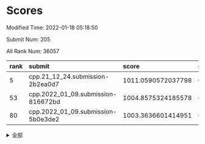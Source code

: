 # Scores

Modified Time: 2022-01-18 05:18:50

Submit Num: 205

All Rank Num: 36057

| rank |               submit               |       score        |       sigma        | pk_num |
| :--- | :--------------------------------- | :----------------- | :----------------- | :----- |
| 5    | cpp.21_12_24.submission-2b2ea0d7   | 1011.0590572037798 | 0.761564417575747  | 705    |
| 53   | cpp.2022_01_09.submission-816672bd | 1004.8575324185578 | 0.7125729812193494 | 703    |
| 80   | cpp.2022_01_09.submission-5b0e3de2 | 1003.3636601414951 | 0.7262642262772422 | 705    |


<details>
<summary>全部</summary>

| rank |                 submit                 |       score        |       sigma        | pk_num |
| :--- | :------------------------------------- | :----------------- | :----------------- | :----- |
| 1    | gobigger.level_3.submission_level_3_13 | 1011.8188728234607 | 0.778109488446343  | 704    |
| 2    | gobigger.level_3.submission_level_3_32 | 1011.7395895459234 | 0.7436061463044492 | 704    |
| 3    | gobigger.level_3.submission_level_3_16 | 1011.7116618419782 | 0.8011387311705497 | 705    |
| 4    | gobigger.level_3.submission_level_3_21 | 1011.326682637265  | 0.7581631615855804 | 706    |
| 5    | cpp.21_12_24.submission-2b2ea0d7       | 1011.0590572037798 | 0.761564417575747  | 705    |
| 6    | gobigger.level_3.submission_level_3_20 | 1011.0465046411815 | 0.7819480318825281 | 706    |
| 7    | gobigger.level_3.submission_level_3_47 | 1010.8701518988996 | 0.7558871330040837 | 709    |
| 8    | gobigger.level_3.submission_level_3_24 | 1010.8192396659324 | 0.7892151920828079 | 704    |
| 9    | gobigger.level_3.submission_level_3_10 | 1010.7623883634524 | 0.7483795299304765 | 704    |
| 10   | gobigger.level_3.submission_level_3_35 | 1010.7372544883413 | 0.7700989569741576 | 703    |
| 11   | gobigger.level_3.submission_level_3_36 | 1010.7299304083408 | 0.784502820889361  | 704    |
| 12   | gobigger.level_3.submission_level_3_43 | 1010.7171629709776 | 0.7745969626285542 | 707    |
| 13   | gobigger.level_3.submission_level_3_45 | 1010.6385741482238 | 0.7800943887659975 | 704    |
| 14   | gobigger.level_3.submission_level_3_8  | 1010.6286786642455 | 0.8024659373026104 | 702    |
| 15   | gobigger.level_3.submission_level_3_29 | 1010.515442903247  | 0.7530543607831374 | 704    |
| 16   | gobigger.level_3.submission_level_3_49 | 1010.4973605402316 | 0.7760403700481429 | 704    |
| 17   | gobigger.level_3.submission_level_3_18 | 1010.4604528810053 | 0.7712062872809048 | 706    |
| 18   | gobigger.level_3.submission_level_3_5  | 1010.4535306241744 | 0.763733457918611  | 704    |
| 19   | gobigger.level_3.submission_level_3_33 | 1010.3924056911944 | 0.7536948928922729 | 701    |
| 20   | gobigger.level_3.submission_level_3_39 | 1010.1203352915412 | 0.7580458480312906 | 704    |
| 21   | gobigger.level_3.submission_level_3_0  | 1010.1126411584713 | 0.7477424368986552 | 698    |
| 22   | gobigger.level_3.submission_level_3_9  | 1010.0039292982285 | 0.7460418832858359 | 700    |
| 23   | gobigger.level_3.submission_level_3_12 | 1009.959987879559  | 0.7514214248293262 | 705    |
| 24   | gobigger.level_3.submission_level_3_28 | 1009.8461567263549 | 0.7509348985798183 | 704    |
| 25   | gobigger.level_3.submission_level_3_3  | 1009.7347819472942 | 0.7283883605113133 | 711    |
| 26   | gobigger.level_3.submission_level_3_27 | 1009.6044657893046 | 0.7619445903019895 | 706    |
| 27   | gobigger.level_3.submission_level_3_25 | 1009.5875096508123 | 0.7748733207068474 | 704    |
| 28   | gobigger.level_3.submission_level_3_44 | 1009.5599925993266 | 0.764151401502784  | 701    |
| 29   | gobigger.level_3.submission_level_3_34 | 1009.5559579114914 | 0.7526840904633981 | 705    |
| 30   | gobigger.level_3.submission_level_3_4  | 1009.5421112089517 | 0.7552739768255189 | 706    |
| 31   | gobigger.level_3.submission_level_3_38 | 1009.5367696721786 | 0.7418533804594479 | 701    |
| 32   | gobigger.level_3.submission_level_3_37 | 1009.5339453212049 | 0.7575190023502953 | 705    |
| 33   | gobigger.level_3.submission_level_3_15 | 1009.5312527570848 | 0.7547820747176183 | 708    |
| 34   | gobigger.level_3.submission_level_3_1  | 1009.4048938256805 | 0.7515421572273268 | 703    |
| 35   | gobigger.level_3.submission_level_3_30 | 1009.3751155369731 | 0.7716799531190394 | 704    |
| 36   | gobigger.level_3.submission_level_3_31 | 1009.3743548127765 | 0.7684109144062428 | 705    |
| 37   | gobigger.level_3.submission_level_3_40 | 1009.3649138074173 | 0.7828400133114516 | 705    |
| 38   | gobigger.level_3.submission_level_3_41 | 1009.3631243417082 | 0.7507355034006816 | 704    |
| 39   | gobigger.level_3.submission_level_3_48 | 1009.2143463505283 | 0.7552966248225851 | 703    |
| 40   | gobigger.level_3.submission_level_3_17 | 1009.0741358159048 | 0.7430627416672483 | 705    |
| 41   | gobigger.level_3.submission_level_3_11 | 1009.0681537411236 | 0.7484936015773089 | 704    |
| 42   | gobigger.level_3.submission_level_3_14 | 1008.8406555854149 | 0.7672640050616915 | 703    |
| 43   | gobigger.level_3.submission_level_3_26 | 1008.7933909025819 | 0.7467760934172997 | 704    |
| 44   | gobigger.level_3.submission_level_3_19 | 1008.7617672591011 | 0.7427142421467519 | 704    |
| 45   | gobigger.level_3.submission_level_3_23 | 1008.6180260700144 | 0.7217089493912102 | 700    |
| 46   | gobigger.level_3.submission_level_3_7  | 1008.3996940357141 | 0.7367402716093526 | 708    |
| 47   | gobigger.level_3.submission_level_3_2  | 1008.3928047956686 | 0.7363530904646606 | 700    |
| 48   | gobigger.level_3.submission_level_3_6  | 1008.3255180216876 | 0.7532159205525046 | 700    |
| 49   | gobigger.level_3.submission_level_3_42 | 1008.2940854064866 | 0.7372061133192294 | 707    |
| 50   | gobigger.level_3.submission_level_3_22 | 1008.0439619335516 | 0.747875601114121  | 705    |
| 51   | gobigger.level_3.submission_level_3_46 | 1007.6793295377244 | 0.7249367996444843 | 707    |
| 52   | gobigger.level_1.submission_level_1_27 | 1005.0750142360423 | 0.7172591530029044 | 709    |
| 53   | cpp.2022_01_09.submission-816672bd     | 1004.8575324185578 | 0.7125729812193494 | 703    |
| 54   | gobigger.level_1.submission_level_1_42 | 1004.5790957477698 | 0.7023173567593305 | 708    |
| 55   | gobigger.level_1.submission_level_1_3  | 1004.4134873380627 | 0.7125192478557693 | 706    |
| 56   | gobigger.level_1.submission_level_1_34 | 1004.3742532862008 | 0.7117527623011064 | 698    |
| 57   | gobigger.level_1.submission_level_1_11 | 1004.2639211789483 | 0.7117349576314601 | 702    |
| 58   | gobigger.level_1.submission_level_1_0  | 1004.2638938136781 | 0.7134482512223708 | 705    |
| 59   | gobigger.level_1.submission_level_1_21 | 1004.1711158465498 | 0.7092141915245151 | 704    |
| 60   | gobigger.level_1.submission_level_1_49 | 1004.0191447123385 | 0.7209462362750785 | 699    |
| 61   | gobigger.level_1.submission_level_1_45 | 1004.0041837926443 | 0.721197115945577  | 708    |
| 62   | gobigger.level_1.submission_level_1_30 | 1004.0001471430712 | 0.7112881037921129 | 702    |
| 63   | gobigger.level_1.submission_level_1_24 | 1003.9729855881103 | 0.7196378587021944 | 705    |
| 64   | gobigger.level_1.submission_level_1_43 | 1003.9358376341322 | 0.7081202516688554 | 707    |
| 65   | gobigger.level_1.submission_level_1_4  | 1003.9243853937885 | 0.7257487171203632 | 701    |
| 66   | gobigger.level_1.submission_level_1_41 | 1003.8382330105694 | 0.7151295799148544 | 705    |
| 67   | gobigger.level_1.submission_level_1_22 | 1003.8275226419706 | 0.7137568147111941 | 704    |
| 68   | gobigger.level_1.submission_level_1_44 | 1003.7402969719053 | 0.7049741891955109 | 704    |
| 69   | gobigger.level_1.submission_level_1_5  | 1003.7330078508999 | 0.7133042591138379 | 704    |
| 70   | gobigger.level_1.submission_level_1_20 | 1003.7125739118424 | 0.707252552148187  | 704    |
| 71   | gobigger.level_1.submission_level_1_16 | 1003.7089193885284 | 0.7258177263760046 | 701    |
| 72   | gobigger.level_1.submission_level_1_8  | 1003.6879884990607 | 0.7066763983798892 | 704    |
| 73   | gobigger.level_1.submission_level_1_9  | 1003.6377652653013 | 0.7121341776738394 | 707    |
| 74   | gobigger.level_1.submission_level_1_28 | 1003.5508353742473 | 0.7098760147370323 | 702    |
| 75   | gobigger.level_1.submission_level_1_47 | 1003.5434443082039 | 0.7245461233385895 | 702    |
| 76   | gobigger.level_1.submission_level_1_13 | 1003.5256710756549 | 0.7127937291683122 | 703    |
| 77   | gobigger.level_1.submission_level_1_48 | 1003.5242672356469 | 0.7187928460348938 | 700    |
| 78   | gobigger.level_1.submission_level_1_1  | 1003.5173783905777 | 0.7159810661960146 | 706    |
| 79   | gobigger.level_1.submission_level_1_7  | 1003.4864857488553 | 0.7137573382303705 | 706    |
| 80   | cpp.2022_01_09.submission-5b0e3de2     | 1003.3636601414951 | 0.7262642262772422 | 705    |
| 81   | gobigger.level_1.submission_level_1_14 | 1003.2655222355851 | 0.7132216223374369 | 704    |
| 82   | gobigger.level_1.submission_level_1_40 | 1003.258938291959  | 0.7096821029868018 | 701    |
| 83   | gobigger.level_1.submission_level_1_46 | 1003.2421382040964 | 0.7080195334439042 | 706    |
| 84   | gobigger.level_1.submission_level_1_12 | 1003.1398513053267 | 0.7224023512797804 | 706    |
| 85   | gobigger.level_1.submission_level_1_23 | 1003.068240735947  | 0.7192384291463872 | 706    |
| 86   | gobigger.level_1.submission_level_1_10 | 1003.015101311872  | 0.6984488967431443 | 706    |
| 87   | gobigger.level_1.submission_level_1_17 | 1002.9685416862438 | 0.7124062397036047 | 701    |
| 88   | gobigger.level_1.submission_level_1_6  | 1002.9679886060286 | 0.718064136080173  | 708    |
| 89   | gobigger.level_1.submission_level_1_25 | 1002.9502272113467 | 0.7096706501845742 | 700    |
| 90   | gobigger.level_1.submission_level_1_2  | 1002.9304245447908 | 0.7133733934362922 | 703    |
| 91   | gobigger.level_1.submission_level_1_33 | 1002.9014576340771 | 0.7173841108097488 | 704    |
| 92   | gobigger.level_1.submission_level_1_37 | 1002.8939545729338 | 0.7189489911658921 | 708    |
| 93   | gobigger.level_1.submission_level_1_15 | 1002.8803164820824 | 0.7095051639834858 | 701    |
| 94   | gobigger.level_1.submission_level_1_31 | 1002.8184455653302 | 0.711297139822325  | 707    |
| 95   | gobigger.level_1.submission_level_1_39 | 1002.6540719008427 | 0.7191086911445209 | 703    |
| 96   | gobigger.level_1.submission_level_1_35 | 1002.6184869387008 | 0.7124340063280182 | 705    |
| 97   | gobigger.level_1.submission_level_1_26 | 1002.5440763800773 | 0.7237299030776507 | 700    |
| 98   | gobigger.level_1.submission_level_1_36 | 1002.2721246677595 | 0.706807903524759  | 701    |
| 99   | gobigger.level_1.submission_level_1_38 | 1002.2550518253177 | 0.7209505648445319 | 700    |
| 100  | gobigger.level_1.submission_level_1_19 | 1002.2426269833683 | 0.7150976886861558 | 705    |
| 101  | gobigger.level_1.submission_level_1_18 | 1002.1880531810552 | 0.7136857029013087 | 699    |
| 102  | gobigger.level_1.submission_level_1_29 | 1001.6185996819985 | 0.7098817867482987 | 705    |
| 103  | gobigger.level_1.submission_level_1_32 | 1001.4239861831943 | 0.7184280986658269 | 699    |
| 104  | gobigger.random.submission_random_9    | 997.4964786893939  | 0.6955459377639013 | 703    |
| 105  | gobigger.random.submission_random_2    | 997.0073167060365  | 0.708345344414457  | 706    |
| 106  | gobigger.random.submission_random_11   | 996.9455762888836  | 0.7143764565134023 | 707    |
| 107  | gobigger.random.submission_random_31   | 996.7635097202266  | 0.6997962811340107 | 705    |
| 108  | gobigger.random.submission_random_36   | 996.7618438210139  | 0.7020957865347434 | 703    |
| 109  | gobigger.random.submission_random_10   | 996.7552438530709  | 0.7015302919589997 | 705    |
| 110  | gobigger.random.submission_random_39   | 996.6817144291578  | 0.7018149858134082 | 707    |
| 111  | gobigger.random.submission_random_33   | 996.5857775278411  | 0.7152723604232236 | 705    |
| 112  | gobigger.random.submission_random_44   | 996.5136209800179  | 0.7158376971699287 | 706    |
| 113  | gobigger.random.submission_random_35   | 996.4779126067489  | 0.7131381584086002 | 703    |
| 114  | gobigger.random.submission_random_46   | 996.4239281128088  | 0.7081542892206106 | 704    |
| 115  | gobigger.random.submission_random_30   | 996.3061952007207  | 0.7125685876211482 | 701    |
| 116  | gobigger.random.submission_random_37   | 996.2557465299516  | 0.7040777248216522 | 703    |
| 117  | gobigger.random.submission_random_48   | 996.1121113621479  | 0.7080045450791527 | 708    |
| 118  | gobigger.random.submission_random_1    | 996.0927936743575  | 0.7039834152681975 | 703    |
| 119  | gobigger.random.submission_random_25   | 996.0687862495141  | 0.7030363655131141 | 703    |
| 120  | gobigger.random.submission_random_19   | 996.055031939076   | 0.7115149552790345 | 708    |
| 121  | gobigger.random.submission_random_0    | 996.0509134107718  | 0.7136176694911809 | 699    |
| 122  | gobigger.random.submission_random_41   | 996.040629966756   | 0.7209401613175767 | 701    |
| 123  | gobigger.random.submission_random_7    | 995.9767703315963  | 0.7115686498129233 | 703    |
| 124  | gobigger.random.submission_random_13   | 995.9617417190132  | 0.7043686481271004 | 707    |
| 125  | gobigger.random.submission_random_23   | 995.9454642518967  | 0.7027290182707582 | 702    |
| 126  | gobigger.random.submission_random_5    | 995.8772063900551  | 0.7022170150877204 | 702    |
| 127  | gobigger.random.submission_random_20   | 995.8440929303127  | 0.7078283334166287 | 701    |
| 128  | gobigger.random.submission_random_34   | 995.8001429032433  | 0.7047494380325541 | 706    |
| 129  | gobigger.random.submission_random_12   | 995.7978814543862  | 0.703128266772406  | 705    |
| 130  | gobigger.random.submission_random_6    | 995.7326329182102  | 0.7133505032258423 | 705    |
| 131  | gobigger.random.submission_random_47   | 995.685364409067   | 0.7227258827753703 | 704    |
| 132  | gobigger.random.submission_random_32   | 995.67698126796    | 0.7155294039811719 | 703    |
| 133  | gobigger.random.submission_random_4    | 995.6038344568217  | 0.7090274669751966 | 705    |
| 134  | gobigger.random.submission_random_18   | 995.5948040523425  | 0.6959304644332456 | 700    |
| 135  | gobigger.random.submission_random_14   | 995.5911884281063  | 0.7184942674281045 | 701    |
| 136  | gobigger.random.submission_random_42   | 995.5581994420609  | 0.7054238019660355 | 703    |
| 137  | gobigger.random.submission_random_49   | 995.5288396027036  | 0.7057396296157101 | 706    |
| 138  | gobigger.random.submission_random_24   | 995.4710834792369  | 0.7170110054954552 | 705    |
| 139  | gobigger.random.submission_random_21   | 995.4618486606022  | 0.7154225160780145 | 706    |
| 140  | gobigger.random.submission_random_38   | 995.446301803081   | 0.7225012350419912 | 703    |
| 141  | gobigger.random.submission_random_40   | 995.4125504102095  | 0.7088631063304364 | 698    |
| 142  | gobigger.random.submission_random_17   | 995.3973871347223  | 0.7083806522985435 | 702    |
| 143  | gobigger.random.submission_random_26   | 995.3671745127143  | 0.7186870926829432 | 700    |
| 144  | gobigger.random.submission_random_15   | 995.2758690817632  | 0.7387359420635381 | 703    |
| 145  | gobigger.random.submission_random_43   | 995.1940883145437  | 0.7113739050729382 | 708    |
| 146  | gobigger.random.submission_random_16   | 995.1559144931439  | 0.7155021681303375 | 700    |
| 147  | gobigger.random.submission_random_29   | 995.0698385070929  | 0.72171115107695   | 702    |
| 148  | gobigger.random.submission_random_45   | 994.9825786339514  | 0.729418017572332  | 702    |
| 149  | gobigger.random.submission_random_28   | 994.88539891076    | 0.7022632519930848 | 704    |
| 150  | gobigger.random.submission_random_22   | 994.8840524915412  | 0.7019198943467153 | 707    |
| 151  | gobigger.random.submission_random_3    | 994.7438654260845  | 0.7210759055321107 | 704    |
| 152  | gobigger.random.submission_random_27   | 994.7062756322872  | 0.7075908196045871 | 709    |
| 153  | gobigger.random.submission_random_8    | 994.4052262503213  | 0.7370006066885443 | 703    |
| 154  | gobigger.level_2.submission_level_2_45 | 994.120630327476   | 0.7174183527546096 | 701    |
| 155  | gobigger.level_2.submission_level_2_14 | 993.8267868357951  | 0.7277328552048852 | 704    |
| 156  | gobigger.level_2.submission_level_2_33 | 993.4550538389368  | 0.7293726528344383 | 707    |
| 157  | gobigger.level_2.submission_level_2_42 | 993.337134754176   | 0.7365580053875629 | 705    |
| 158  | gobigger.level_2.submission_level_2_6  | 993.2830379489291  | 0.7442441282283163 | 704    |
| 159  | gobigger.level_2.submission_level_2_4  | 993.263076604804   | 0.730673276866017  | 702    |
| 160  | gobigger.level_2.submission_level_2_25 | 993.2258189480485  | 0.7370191845557872 | 704    |
| 161  | gobigger.level_2.submission_level_2_41 | 993.2186914922582  | 0.7172039283693471 | 703    |
| 162  | gobigger.level_2.submission_level_2_32 | 993.1360645055989  | 0.7428871247659343 | 705    |
| 163  | gobigger.level_2.submission_level_2_46 | 993.0859520478623  | 0.759141255338713  | 702    |
| 164  | gobigger.level_2.submission_level_2_18 | 992.8934855609078  | 0.7219736754649854 | 704    |
| 165  | gobigger.level_2.submission_level_2_0  | 992.7982817493743  | 0.7387550245928832 | 699    |
| 166  | gobigger.level_2.submission_level_2_48 | 992.7756988349704  | 0.7452977049042371 | 702    |
| 167  | gobigger.level_2.submission_level_2_13 | 992.6960840621796  | 0.7411240400179117 | 704    |
| 168  | gobigger.level_2.submission_level_2_1  | 992.6583493961112  | 0.7431748213323814 | 702    |
| 169  | gobigger.level_2.submission_level_2_20 | 992.632753126645   | 0.724287506448615  | 702    |
| 170  | gobigger.level_2.submission_level_2_43 | 992.6295852301038  | 0.7435807102202822 | 703    |
| 171  | gobigger.level_2.submission_level_2_38 | 992.4653966930682  | 0.7462537124033367 | 702    |
| 172  | gobigger.level_2.submission_level_2_26 | 992.352001677126   | 0.7370092656303552 | 704    |
| 173  | gobigger.level_2.submission_level_2_40 | 992.2112718367222  | 0.7461203152277743 | 701    |
| 174  | gobigger.level_2.submission_level_2_39 | 992.175545812938   | 0.7410694870509505 | 702    |
| 175  | gobigger.level_2.submission_level_2_30 | 992.0717550808183  | 0.7346980249286278 | 697    |
| 176  | gobigger.level_2.submission_level_2_10 | 992.0475116527077  | 0.7584978175127819 | 702    |
| 177  | gobigger.level_2.submission_level_2_47 | 991.9737754448133  | 0.7340707554141823 | 705    |
| 178  | gobigger.level_2.submission_level_2_15 | 991.9178076257905  | 0.7356814779520335 | 702    |
| 179  | gobigger.level_2.submission_level_2_7  | 991.8771870186393  | 0.7484456605610359 | 707    |
| 180  | gobigger.level_2.submission_level_2_11 | 991.8581663238152  | 0.753666565011536  | 707    |
| 181  | gobigger.level_2.submission_level_2_2  | 991.8520156867701  | 0.7461891419481944 | 704    |
| 182  | gobigger.level_2.submission_level_2_27 | 991.8506317165812  | 0.7603371813017638 | 703    |
| 183  | gobigger.level_2.submission_level_2_44 | 991.8444170369183  | 0.7324313194793693 | 707    |
| 184  | gobigger.level_2.submission_level_2_12 | 991.7979991092822  | 0.735223702154412  | 700    |
| 185  | gobigger.level_2.submission_level_2_31 | 991.7963926968906  | 0.754699498419456  | 698    |
| 186  | gobigger.level_2.submission_level_2_3  | 991.7645595543395  | 0.7499791457809099 | 705    |
| 187  | gobigger.level_2.submission_level_2_22 | 991.7424677626727  | 0.7482051199170388 | 702    |
| 188  | gobigger.level_2.submission_level_2_29 | 991.6371600032875  | 0.7400164152384644 | 705    |
| 189  | gobigger.level_2.submission_level_2_16 | 991.5888725204983  | 0.7642701814737465 | 702    |
| 190  | gobigger.level_2.submission_level_2_37 | 991.5038114638727  | 0.7518144668739285 | 700    |
| 191  | gobigger.level_2.submission_level_2_36 | 991.4643899161429  | 0.7598491274013587 | 705    |
| 192  | gobigger.level_2.submission_level_2_8  | 991.4179951747983  | 0.7793665215386766 | 698    |
| 193  | gobigger.level_2.submission_level_2_34 | 991.2420921632267  | 0.7693087774082044 | 701    |
| 194  | gobigger.level_2.submission_level_2_35 | 991.0865926065238  | 0.7647336839082365 | 697    |
| 195  | gobigger.level_2.submission_level_2_21 | 991.0561772185731  | 0.7470015830941477 | 703    |
| 196  | gobigger.level_2.submission_level_2_49 | 990.9729594894319  | 0.7523569629213958 | 706    |
| 197  | gobigger.level_2.submission_level_2_24 | 990.9459748502034  | 0.7542597882695246 | 705    |
| 198  | gobigger.level_2.submission_level_2_5  | 990.8860086214509  | 0.7568189223764367 | 705    |
| 199  | gobigger.level_2.submission_level_2_28 | 990.8635479264817  | 0.7430166082088433 | 703    |
| 200  | gobigger.level_2.submission_level_2_9  | 990.8298565971102  | 0.7524078619810104 | 701    |
| 201  | gobigger.level_2.submission_level_2_23 | 990.7331718803586  | 0.7573250968738908 | 699    |
| 202  | gobigger.level_2.submission_level_2_17 | 990.5163500125537  | 0.7784653651192508 | 700    |
| 203  | gobigger.level_2.submission_level_2_19 | 990.2190138898718  | 0.7502665708062332 | 701    |
| 204  | gobigger.none.submission_none_0        | 978.2320353964759  | 1.2788532373259742 | 704    |
| 205  | gobigger.none.submission_none_1        | 977.5507338211215  | 1.3209572631193622 | 699    |

</details>